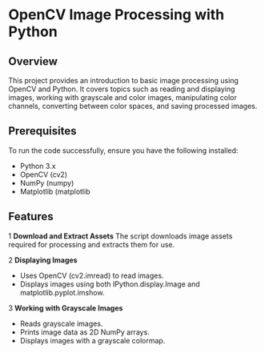 # OpenCV Image Processing with Python

## Overview
This project provides an introduction to basic image processing using OpenCV and Python. It covers topics such as reading and displaying images, working with grayscale and color images, manipulating color channels, converting between color spaces, and saving processed images.

## Prerequisites
To run the code successfully, ensure you have the following installed:
- Python 3.x
- OpenCV (cv2)
- NumPy (numpy)
- Matplotlib (matplotlib

## Features
1 **Download and Extract Assets**
The script downloads image assets required for processing and extracts them for use.

2 **Displaying Images**
- Uses OpenCV (cv2.imread) to read images.
- Displays images using both IPython.display.Image and matplotlib.pyplot.imshow.
  
3 **Working with Grayscale Images**
- Reads grayscale images.
- Prints image data as 2D NumPy arrays.
- Displays images with a grayscale colormap.




